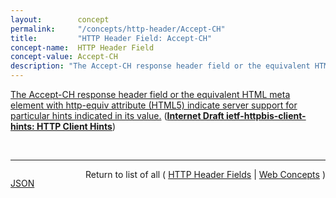 ```yaml
---
layout:        concept
permalink:     "/concepts/http-header/Accept-CH"
title:         "HTTP Header Field: Accept-CH"
concept-name:  HTTP Header Field
concept-value: Accept-CH
description: "The Accept-CH response header field or the equivalent HTML meta element with http-equiv attribute (HTML5) indicate server support for particular hints indicated in its value."
---
```


[The Accept-CH response header field or the equivalent HTML meta element with http-equiv attribute (HTML5) indicate server support for particular hints indicated in its value.](https://datatracker.ietf.org/doc/html/draft-ietf-httpbis-client-hints#section-3.1 "Read documentation for HTTP Header Field &#34;Accept-CH&#34;") (**[Internet Draft ietf-httpbis-client-hints: HTTP Client Hints](/specs/IETF/I-D/ietf-httpbis-client-hints "HTTP defines proactive content negotiation to allow servers to select the appropriate response for a given request, based upon the user agent's characteristics, as expressed in request headers. In practice, clients are often unwilling to send those request headers, because it is not clear whether they will be used, and sending them impacts both performance and privacy. This document defines an Accept-CH response header that servers can use to advertise their use of request headers for proactive content negotiation, along with a set of guidelines for the creation of such headers, colloquially known as &#34;Client Hints.&#34;")**)

<br/>
<hr/>

<p style="float : left"><a href="./Accept-CH.json" title="JSON representing this particular Web Concept value">JSON</a></p>
<p style="text-align: right">Return to list of all ( <a href="../http-header/">HTTP Header Fields</a> | <a href="../">Web Concepts</a> )</p>
